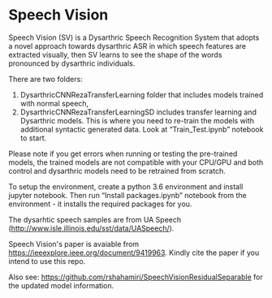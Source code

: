 # Speech Vision
Speech Vision (SV) is  a Dysarthric Speech Recognition System  that adopts a novel approach towards dysarthric ASR in which speech features are extracted visually, then SV learns to  see the shape of the words pronounced by dysarthric individuals.

There are two folders:

1.	DysarthricCNNRezaTransferLearning folder that includes models trained with normal speech,
2.	DysarthricCNNRezaTransferLearningSD includes transfer learning and Dysarthric models. This is where you need to re-train the models with additional syntactic generated data. Look at “Train_Test.ipynb” notebook to start.

Please note if you get errors when running or testing the pre-trained models, the trained models are not compatible with your CPU/GPU and both control and dysarthric models need to be retrained from scratch. 

To setup the environment, create a python 3.6 environment and install jupyter notebook. Then run “Install packages.ipynb” notebook from the environment - it installs the required packages for you.

The dysarhtic speech samples are from UA Speech (http://www.isle.illinois.edu/sst/data/UASpeech/).

Speech Vision's paper is avaiable from https://ieeexplore.ieee.org/document/9419963. Kindly cite the paper if you intend to use this repo.

Also see: https://github.com/rshahamiri/SpeechVisionResidualSeparable for the updated model information.
